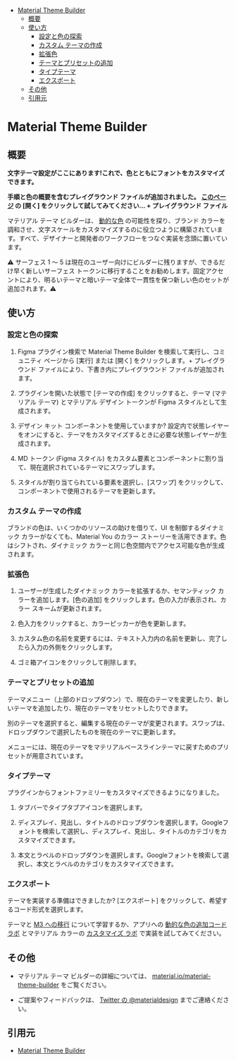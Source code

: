 - [Material Theme Builder](#material-theme-builder)
  - [概要](#概要)
  - [使い方](#使い方)
    - [設定と色の探索](#設定と色の探索)
    - [カスタム テーマの作成](#カスタム-テーマの作成)
    - [拡張色](#拡張色)
    - [テーマとプリセットの追加](#テーマとプリセットの追加)
    - [タイプテーマ](#タイプテーマ)
    - [エクスポート](#エクスポート)
  - [その他](#その他)
  - [引用元](#引用元)


# Material Theme Builder

## 概要

**文字テーマ設定がここにあります!これで、色とともにフォントをカスタマイズできます。**

**手順と色の概要を含むプレイグラウンド ファイルが追加されました。 [このページ](https://www.figma.com/community/plugin/1034969338659738588/material-theme-builder) の [開く] をクリックして試してみてください... + プレイグラウンド ファイル**

マテリアル テーマ ビルダーは、 [動的な色](http://m3.material.io/styles/color/dynamic-color/overview) の可能性を探り、ブランド カラーを調和させ、文字スケールをカスタマイズするのに役立つように構築されています。すべて、デザイナーと開発者のワークフローをつなぐ実装を念頭に置いています。

⚠ サーフェス 1 ～ 5 は現在のユーザー向けにビルダーに残りますが、できるだけ早く新しいサーフェス トークンに移行することをお勧めします。固定アクセントにより、明るいテーマと暗いテーマ全体で一貫性を保つ新しい色のセットが追加されます。⚠


## 使い方

### 設定と色の探索

1. Figma プラグイン検索で Material Theme Builder を検索して実行し、コミュニティ ページから [実行] または [開く] をクリックします。+ プレイグラウンド ファイルにより、下書き内にプレイグラウンド ファイルが追加されます。

2. プラグインを開いた状態で [テーマの作成] をクリックすると、テーマ (マテリアル テーマ) とマテリアル デザイン トークンが Figma スタイルとして生成されます。

3. デザイン キット コンポーネントを使用していますか? 設定内で状態レイヤーをオンにすると、テーマをカスタマイズするときに必要な状態レイヤーが生成されます。

4. MD トークン (Figma スタイル) をカスタム要素とコンポーネントに割り当て、現在選択されているテーマにスワップします。

5. スタイルが割り当てられている要素を選択し、[スワップ] をクリックして、コンポーネントで使用されるテーマを更新します。


### カスタム テーマの作成

ブランドの色は、いくつかのリソースの助けを借りて、UI を制御するダイナミック カラーがなくても、Material You のカラー ストーリーを活用できます。色はシフトされ、ダイナミック カラーと同じ色空間内でアクセス可能な色が生成されます。


### 拡張色

1. ユーザーが生成したダイナミック カラーを拡張するか、セマンティック カラーを追加します。[色の追加] をクリックします。色の入力が表示され、カラー スキームが更新されます。

2. 色入力をクリックすると、カラーピッカーが色を更新します。

3. カスタム色の名前を変更するには、テキスト入力内の名前を更新し、完了したら入力の外側をクリックします。

4. ゴミ箱アイコンをクリックして削除します。


### テーマとプリセットの追加

テーマメニュー（上部のドロップダウン）で、現在のテーマを変更したり、新しいテーマを追加したり、現在のテーマをリセットしたりできます。

別のテーマを選択すると、編集する現在のテーマが変更されます。スワップは、ドロップダウンで選択したものを現在のテーマに更新します。

メニューには、現在のテーマをマテリアルベースラインテーマに戻すためのプリセットが用意されています。


### タイプテーマ

プラグインからフォントファミリーをカスタマイズできるようになりました。

1. タブバーでタイプタブアイコンを選択します。

2. ディスプレイ、見出し、タイトルのドロップダウンを選択します。Googleフォントを検索して選択し、ディスプレイ、見出し、タイトルのカテゴリをカスタマイズできます。

3. 本文とラベルのドロップダウンを選択します。Googleフォントを検索して選択し、本文とラベルのカテゴリをカスタマイズできます。


### エクスポート

テーマを実装する準備はできましたか? [エクスポート] をクリックして、希望するコード形式を選択します。

テーマと [M3 への移行](https://material.io/blog/migrating-material-3) について学習するか、アプリへの [動的な色の追加コードラボ](https://codelabs.developers.google.com/codelabs/apply-dynamic-color#0) とマテリアル カラーの [カスタマイズ ラボ](https://www.figma.com/community/file/1099429360596391184) で実装を試してみてください。


## その他

- マテリアル テーマ ビルダーの詳細については、 [material.io/material-theme-builder](http://material.io/material-theme-builder) をご覧ください。

- ご提案やフィードバックは、 [Twitter の @materialdesign](https://twitter.com/materialdesign) までご連絡ください。




## 引用元

- [Material Theme Builder](https://www.figma.com/community/plugin/1034969338659738588/material-theme-builder)


